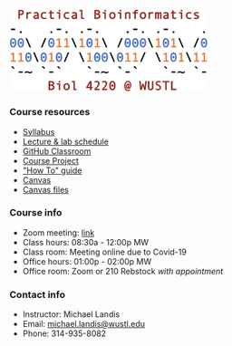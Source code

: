<img src="assets/home/biol4220_logo_trim.png" width="350"/>

### Course resources
* [Syllabus](https://docs.google.com/document/d/1TYE10600VUhCyq51_h_9flVUhkCF-IQCE9SnQKRGRGo/edit?usp=sharing)
* [Lecture & lab schedule](course_schedule.md)
* [GitHub Classroom](https://classroom.github.com/classrooms/69019055-practical-bioinformatics-f2020)
* [Course Project](course_project.md)
* ["How To" guide](how_to_guide.md)
* [Canvas](https://wustl.instructure.com/courses/54531)
* [Canvas files](https://wustl.instructure.com/courses/54531/files)

### Course info
* Zoom meeting: [link](https://wustl.zoom.us/j/93971192504?pwd=RHBaK3cwcys3SFJNSFVYME8zSW9GUT09
)
* Class hours: 08:30a - 12:00p MW
* Class room: Meeting online due to Covid-19
* Office hours: 01:00p - 02:00p MW
* Office room: Zoom or 210 Rebstock *with appointment*

### Contact info
* Instructor: Michael Landis
* Email: michael.landis@wustl.edu
* Phone: 314-935-8082

